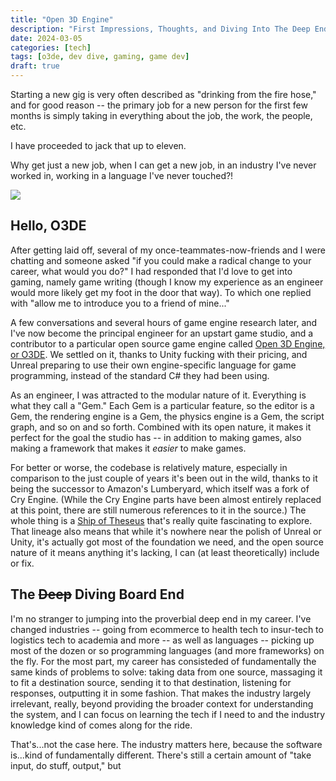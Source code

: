 ```yaml
---
title: "Open 3D Engine"
description: "First Impressions, Thoughts, and Diving Into The Deep End"
date: 2024-03-05
categories: [tech]
tags: [o3de, dev dive, gaming, game dev]
draft: true
---
```


Starting a new gig is very often described as "drinking from the fire hose," and for good reason -- the primary job for a new person for the first few months is simply taking in everything about the job, the work, the people, etc.

I have proceeded to jack that up to eleven.

Why get just a new job, when I can get a new job, in an industry I've never worked in, working in a language I've never touched?!

![](https://media1.tenor.com/m/QijA5AcVhuYAAAAC/bert-kreischer-lets-do-it.gif)

## Hello, O3DE

After getting laid off, several of my once-teammates-now-friends and I were chatting and someone asked "if you could make a radical change to your career, what would you do?" I had responded that I'd love to get into gaming, namely game writing (though I know my experience as an engineer would more likely get my foot in the door that way). To which one replied with "allow me to introduce you to a friend of mine..."

A few conversations and several hours of game engine research later, and I've now become the principal engineer for an upstart game studio, and a contributor to a particular open source game engine called [Open 3D Engine, or O3DE](https://o3de.org/). We settled on it, thanks to Unity fucking with their pricing, and Unreal preparing to use their own engine-specific language for game programming, instead of the standard C# they had been using.

As an engineer, I was attracted to the modular nature of it. Everything is what they call a "Gem." Each Gem is a particular feature, so the editor is a Gem, the rendering engine is a Gem, the physics engine is a Gem, the script graph, and so on and so forth. Combined with its open nature, it makes it perfect for the goal the studio has -- in addition to making games, also making a framework that makes it *easier* to make games.

For better or worse, the codebase is relatively mature, especially in comparison to the just couple of years it's been out in the wild, thanks to it being the successor to Amazon's Lumberyard, which itself was a fork of Cry Engine. (While the Cry Engine parts have been almost entirely replaced at this point, there are still numerous references to it in the source.) The whole thing is a [Ship of Theseus](https://philosophyterms.com/ship-of-theseus/) that's really quite fascinating to explore. That lineage also means that while it's nowhere near the polish of Unreal or Unity, it's actually got most of the foundation we need, and the open source nature of it means anything it's lacking, I can (at least theoretically) include or fix.

## The ~~Deep~~ Diving Board End

I'm no stranger to jumping into the proverbial deep end in my career. I've changed industries -- going from ecommerce to health tech to insur-tech to logistics tech to academia and more -- as well as languages -- picking up most of the dozen or so programming languages (and more frameworks) on the fly. For the most part, my career has consisteded of fundamentally the same kinds of problems to solve: taking data from one source, massaging it to fit a destination source, sending it to that destination, listening for responses, outputting it in some fashion. That makes the industry largely irrelevant, really, beyond providing the broader context for understanding the system, and I can focus on learning the tech if I need to and the industry knowledge kind of comes along for the ride.

That's...not the case here. The industry matters here, because the software is...kind of fundamentally different. There's still a certain amount of "take input, do stuff, output," but
